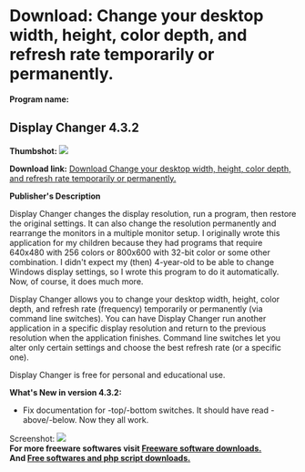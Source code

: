 # Download: Change your desktop width, height, color depth, and refresh rate temporarily or permanently.

**Program name:**

## Display Changer 4.3.2

  
**Thumbshot:** ![](http://www.freewarefiles.com/screenshot/displaychange_md.gif)   
  
**Download link:** [Download Change your desktop width, height, color depth, and refresh rate temporarily or permanently.](http://freesoftwares.boysofts.com/Display-Changer_program_15710.html)  
  


**Publisher's Description**  
  


Display Changer changes the display resolution, run a program, then restore the original settings. It can also change the resolution permanently and rearrange the monitors in a multiple monitor setup. I originally wrote this application for my children because they had programs that require 640x480 with 256 colors or 800x600 with 32-bit color or some other combination. I didn't expect my (then) 4-year-old to be able to change Windows display settings, so I wrote this program to do it automatically. Now, of course, it does much more. 

Display Changer allows you to change your desktop width, height, color depth, and refresh rate (frequency) temporarily or permanently (via command line switches). You can have Display Changer run another application in a specific display resolution and return to the previous resolution when the application finishes. Command line switches let you alter only certain settings and choose the best refresh rate (or a specific one).

Display Changer is free for personal and educational use. 

**What's New in version 4.3.2:**

  * Fix documentation for -top/-bottom switches. It should have read -above/-below. Now they all work. 

  
  
Screenshot: ![](http://www.freewarefiles.com/screenshot/displaychange.gif)   
**For more freeware softwares visit [Freeware software downloads.](http://freesoftwares.boysofts.com/)**   
**And [Free softwares and php script downloads.](http://www.boysofts.com/)**
